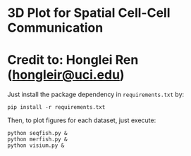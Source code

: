 # 3D Plot for Spatial Cell-Cell Communication
# Credit to: Honglei Ren (hongleir@uci.edu)


Just install the package dependency in `requirements.txt` by:
```shell script
pip install -r requirements.txt
```

Then, to plot figures for each dataset, just execute:

```shell script
python seqfish.py &
python merfish.py &
python visium.py &
```

